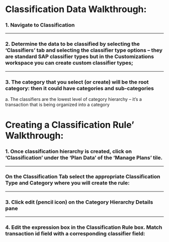 <h1>Classification Data Walkthrough:</h1>

<h3>1.	Navigate to Classification </h3>

***
<h3>2.	Determine the data to be classified by selecting the ‘Classifiers’ tab and selecting the classifier type options – they are standard SAP classifier types but in the Customizations workspace you can create custom classifier types; </h3>

***
<h3>3.	The category that you select (or create) will be the root category: then it could have categories and sub-categories</h3>
a.	The classifiers are the lowest level of category hierarchy – it’s a transaction that is being organized into a category 

<h1>Creating a Classification Rule’ Walkthrough: </h1>

<h3>1.	Once classification hierarchy is created, click on ‘Classification’ under the ‘Plan Data’ of the ‘Manage Plans’ tile.  </h3>

***
<h3>On the Classification Tab select the appropriate Classification Type and Category where you will create the rule: </h3>

***
<h3>3.	Click edit (pencil icon) on the Category Hierarchy Details pane </h3>

***
<h3>4.	Edit the expression box in the Classification Rule box.  Match transaction id field with a corresponding classifier field: </h3>